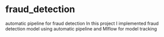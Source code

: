 # fraud_detection
automatic pipeline for fraud detection
In this project I implemented fraud detection model using automatic pipeline and Mlflow for model tracking